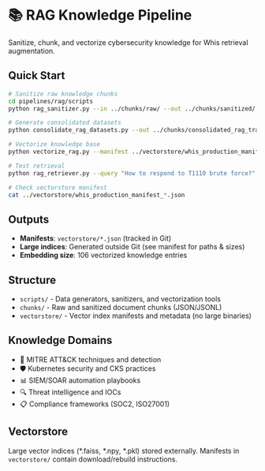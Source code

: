 # 📚 RAG Knowledge Pipeline

Sanitize, chunk, and vectorize cybersecurity knowledge for Whis retrieval augmentation.

## Quick Start

```bash
# Sanitize raw knowledge chunks
cd pipelines/rag/scripts
python rag_sanitizer.py --in ../chunks/raw/ --out ../chunks/sanitized/

# Generate consolidated datasets  
python consolidate_rag_datasets.py --out ../chunks/consolidated_rag_training_data.json

# Vectorize knowledge base
python vectorize_rag.py --manifest ../vectorstore/whis_production_manifest.json

# Test retrieval
python rag_retriever.py --query "How to respond to T1110 brute force?"

# Check vectorstore manifest
cat ../vectorstore/whis_production_manifest_*.json
```

## Outputs
- **Manifests**: `vectorstore/*.json` (tracked in Git)
- **Large indices**: Generated outside Git (see manifest for paths & sizes)
- **Embedding size**: 106 vectorized knowledge entries

## Structure

- `scripts/` - Data generators, sanitizers, and vectorization tools
- `chunks/` - Raw and sanitized document chunks (JSON/JSONL)
- `vectorstore/` - Vector index manifests and metadata (no large binaries)

## Knowledge Domains

- 🎯 MITRE ATT&CK techniques and detection
- 🛡️ Kubernetes security and CKS practices
- 📊 SIEM/SOAR automation playbooks
- 🔍 Threat intelligence and IOCs
- 📋 Compliance frameworks (SOC2, ISO27001)

## Vectorstore

Large vector indices (*.faiss, *.npy, *.pkl) stored externally. Manifests in `vectorstore/` contain download/rebuild instructions.